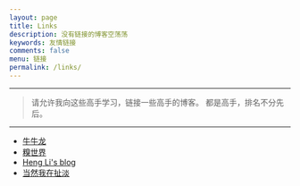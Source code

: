 ```yaml
---
layout: page
title: Links
description: 没有链接的博客空荡荡
keywords: 友情链接
comments: false
menu: 链接
permalink: /links/
---
```



***

> 请允许我向这些高手学习，链接一些高手的博客。
> 都是高手，排名不分先后。

***

* [牛牛龙](http://yulongniu.bionutshell.org/)
* [糗世界](http://blog.qiubio.com:8080/)
* [Heng Li's blog](https://lh3.github.io/)
* [当然我在扯淡](http://www.yinwang.org/)